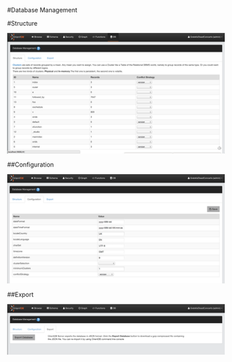 #Database Management


#Structure

![Structure](images/structure.png)

##Configuration

![Configuration](images/configuration.png)


##Export

![Export](images/import-export.png)